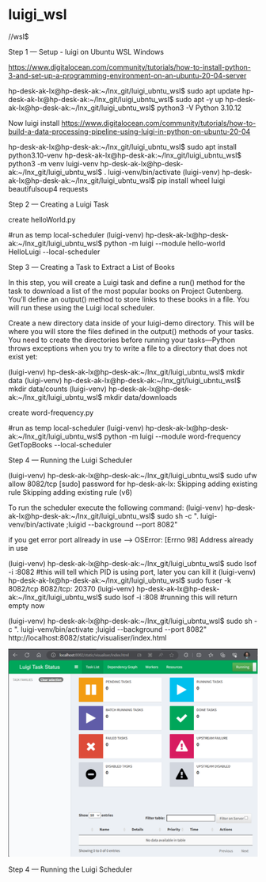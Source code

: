 # luigi_wsl
//wsl$ 

Step 1 — Setup - luigi on Ubuntu WSL Windows

https://www.digitalocean.com/community/tutorials/how-to-install-python-3-and-set-up-a-programming-environment-on-an-ubuntu-20-04-server


hp-desk-ak-lx@hp-desk-ak:~/lnx_git/luigi_ubntu_wsl$ sudo apt update
hp-desk-ak-lx@hp-desk-ak:~/lnx_git/luigi_ubntu_wsl$ sudo apt -y up
hp-desk-ak-lx@hp-desk-ak:~/lnx_git/luigi_ubntu_wsl$ python3 -V
Python 3.10.12

Now luigi install
https://www.digitalocean.com/community/tutorials/how-to-build-a-data-processing-pipeline-using-luigi-in-python-on-ubuntu-20-04

hp-desk-ak-lx@hp-desk-ak:~/lnx_git/luigi_ubntu_wsl$ sudo apt install python3.10-venv
hp-desk-ak-lx@hp-desk-ak:~/lnx_git/luigi_ubntu_wsl$ python3 -m venv luigi-venv
hp-desk-ak-lx@hp-desk-ak:~/lnx_git/luigi_ubntu_wsl$ . luigi-venv/bin/activate
(luigi-venv) hp-desk-ak-lx@hp-desk-ak:~/lnx_git/luigi_ubntu_wsl$ pip install wheel luigi beautifulsoup4 requests

Step 2 — Creating a Luigi Task

create helloWorld.py

#run as temp local-scheduler
(luigi-venv) hp-desk-ak-lx@hp-desk-ak:~/lnx_git/luigi_ubntu_wsl$ python -m luigi --module hello-world HelloLuigi --local-scheduler

Step 3 — Creating a Task to Extract a List of Books

In this step, you will create a Luigi task and define a run() method for the task to download a list of the most popular books on Project Gutenberg. You’ll define an output() method to store links to these books in a file. You will run these using the Luigi local scheduler.

Create a new directory data inside of your luigi-demo directory. This will be where you will store the files defined in the output() methods of your tasks. You need to create the directories before running your tasks—Python throws exceptions when you try to write a file to a directory that does not exist yet:

(luigi-venv) hp-desk-ak-lx@hp-desk-ak:~/lnx_git/luigi_ubntu_wsl$ mkdir data
(luigi-venv) hp-desk-ak-lx@hp-desk-ak:~/lnx_git/luigi_ubntu_wsl$ mkdir data/counts
(luigi-venv) hp-desk-ak-lx@hp-desk-ak:~/lnx_git/luigi_ubntu_wsl$ mkdir data/downloads

create word-frequency.py

#run as temp local-scheduler
(luigi-venv) hp-desk-ak-lx@hp-desk-ak:~/lnx_git/luigi_ubntu_wsl$ python -m luigi --module word-frequency GetTopBooks --local-scheduler

Step 4 — Running the Luigi Scheduler

(luigi-venv) hp-desk-ak-lx@hp-desk-ak:~/lnx_git/luigi_ubntu_wsl$ sudo ufw allow 8082/tcp
[sudo] password for hp-desk-ak-lx: 
Skipping adding existing rule
Skipping adding existing rule (v6)

To run the scheduler execute the following command:
(luigi-venv) hp-desk-ak-lx@hp-desk-ak:~/lnx_git/luigi_ubntu_wsl$ sudo sh -c ". luigi-venv/bin/activate ;luigid --background --port 8082"

if you get error port allready in use --> OSError: [Errno 98] Address already in use

(luigi-venv) hp-desk-ak-lx@hp-desk-ak:~/lnx_git/luigi_ubntu_wsl$ sudo lsof -i :8082  #this will tell which PID is using port, later you can kill it
(luigi-venv) hp-desk-ak-lx@hp-desk-ak:~/lnx_git/luigi_ubntu_wsl$ sudo fuser -k 8082/tcp
8082/tcp:            20370
(luigi-venv) hp-desk-ak-lx@hp-desk-ak:~/lnx_git/luigi_ubntu_wsl$ sudo lsof -i :808  #running this will return empty now

(luigi-venv) hp-desk-ak-lx@hp-desk-ak:~/lnx_git/luigi_ubntu_wsl$ sudo sh -c ". luigi-venv/bin/activate ;luigid --background --port 8082"
http://localhost:8082/static/visualiser/index.html

![Alt text](images/image.png)















Step 4 — Running the Luigi Scheduler




















